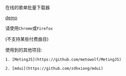 在线的歌单批量下载器

[demo](3088482189.github.io/music-playlist-downloader)

请使用`Chrome`或`Firefox`

(不支持某些付费曲目)

使用到的其他项目:

	1. [MetingJS](https://github.com/metowolf/MetingJS)

 	2. [mdui](https://github.com/zdhxiong/mdui)